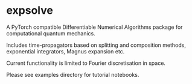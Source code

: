 # expsolve

A PyTorch compatible Differentiable Numerical Algorithms package for computational quantum mechanics. 

Includes time-propagators based on splitting and composition methods, exponential integrators, Magnus expansion etc. 

Current functionality is limited to Fourier discretisation in space. 

Please see examples directory for tutorial notebooks. 

